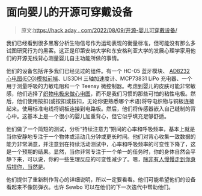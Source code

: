 # 面向婴儿的开源可穿戴设备

> 原文:[https://hack aday . com/2022/08/09/开源-婴儿可穿戴设备/](https://hackaday.com/2022/08/09/open-source-wearables-for-infants/)

我们已经看到很多黑客分析生物信号作为运动表现的衡量标准，但可能没有那么多试图研究行为的黑客。这正是印第安纳大学和东安格利亚大学的发展心理学家用他们的开源无线背心测量婴儿自主功能所做的事情。

他们的设备包括许多我们已经见过的组件。有一个 HC-05 蓝牙模块、 [AD8232 心电图(ECG)模拟前端](https://hackaday.com/2021/05/03/ecg-project-with-all-the-messy-safety-details/)、LIS3DH 三轴加速度计、MCP73831 LiPo 充电器、一个用于测量呼吸的力敏电阻和一个 Teensy 微控制器。考虑到婴儿的皮肤可能非常敏感，他们选择了[织物电极来做心电图](https://hackaday.com/2021/09/28/sew-able-carbon-nanotube-thread-could-spin-a-lot-of-awesome/)，而不是我们习惯的那些可怕的粘性电极。然后，他们使用按扣(或按扣或按扣，无论你更熟悉哪个术语)将导电织物与铜板连接起来。使用标准电线将铜板连接到电路板。然后，他们将传感器嵌入自己缝制的背心中。这基本上是一个很小的婴儿加重背心，但它似乎填充足够舒适。

他们做了一个简短的测试，分析“持续注意力”期间的心率和呼吸频率，基本上就是当你安静地专注于一个物体或活动几分钟或更长时间。他们对背心收集一致数据的能力非常满意，并注意到在持续活动测试中，心率和呼吸频率的可变性下降了，这是一个预期的结果。显然，当你非常专注于一个单一的任务时，你的身体自然会平静下来，可以说，你的一些生理反应的可变性减少了。嗯，[除非有人慢慢走到你身后捏你，当然是](https://hackaday.com/2019/12/25/arduino-polygraph-shows-how-its-done/)。

他们提供了重新制作背心的详细说明，所以一定要看看。他们可能希望他们的设备看起来不像防弹衣。也许 Sewbo 可以在他们的下一次迭代中帮助他们。